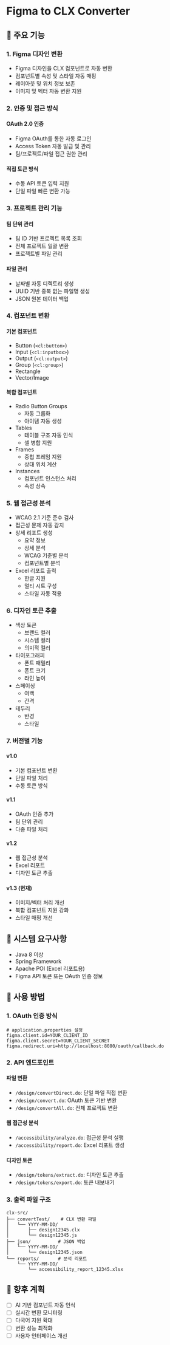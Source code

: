 # Figma to CLX Converter

## 🚀 주요 기능

### 1. Figma 디자인 변환
- Figma 디자인을 CLX 컴포넌트로 자동 변환
- 컴포넌트별 속성 및 스타일 자동 매핑
- 레이아웃 및 위치 정보 보존
- 이미지 및 벡터 자동 변환 지원

### 2. 인증 및 접근 방식
#### OAuth 2.0 인증
- Figma OAuth를 통한 자동 로그인
- Access Token 자동 발급 및 관리
- 팀/프로젝트/파일 접근 권한 관리

#### 직접 토큰 방식
- 수동 API 토큰 입력 지원
- 단일 파일 빠른 변환 가능

### 3. 프로젝트 관리 기능
#### 팀 단위 관리
- 팀 ID 기반 프로젝트 목록 조회
- 전체 프로젝트 일괄 변환
- 프로젝트별 파일 관리

#### 파일 관리
- 날짜별 자동 디렉토리 생성
- UUID 기반 중복 없는 파일명 생성
- JSON 원본 데이터 백업

### 4. 컴포넌트 변환
#### 기본 컴포넌트
- Button (`<cl:button>`)
- Input (`<cl:inputbox>`)
- Output (`<cl:output>`)
- Group (`<cl:group>`)
- Rectangle
- Vector/Image

#### 복합 컴포넌트
- Radio Button Groups
  - 자동 그룹화
  - 아이템 자동 생성
- Tables
  - 테이블 구조 자동 인식
  - 셀 병합 지원
- Frames
  - 중첩 프레임 지원
  - 상대 위치 계산
- Instances
  - 컴포넌트 인스턴스 처리
  - 속성 상속

### 5. 웹 접근성 분석
- WCAG 2.1 기준 준수 검사
- 접근성 문제 자동 감지
- 상세 리포트 생성
  - 요약 정보
  - 상세 분석
  - WCAG 기준별 분석
  - 컴포넌트별 분석
- Excel 리포트 출력
  - 한글 지원
  - 멀티 시트 구성
  - 스타일 자동 적용

### 6. 디자인 토큰 추출
- 색상 토큰
  - 브랜드 컬러
  - 시스템 컬러
  - 의미적 컬러
- 타이포그래피
  - 폰트 패밀리
  - 폰트 크기
  - 라인 높이
- 스페이싱
  - 여백
  - 간격
- 테두리
  - 반경
  - 스타일

### 7. 버전별 기능
#### v1.0
- 기본 컴포넌트 변환
- 단일 파일 처리
- 수동 토큰 방식

#### v1.1
- OAuth 인증 추가
- 팀 단위 관리
- 다중 파일 처리

#### v1.2
- 웹 접근성 분석
- Excel 리포트
- 디자인 토큰 추출

#### v1.3 (현재)
- 이미지/벡터 처리 개선
- 복합 컴포넌트 지원 강화
- 스타일 매핑 개선

## 🔧 시스템 요구사항
- Java 8 이상
- Spring Framework
- Apache POI (Excel 리포트용)
- Figma API 토큰 또는 OAuth 인증 정보

## 📝 사용 방법

### 1. OAuth 인증 방식
```properties
# application.properties 설정
figma.client.id=YOUR_CLIENT_ID
figma.client.secret=YOUR_CLIENT_SECRET
figma.redirect.uri=http://localhost:8080/oauth/callback.do
```

### 2. API 엔드포인트
#### 파일 변환
- `/design/convertDirect.do`: 단일 파일 직접 변환
- `/design/convert.do`: OAuth 토큰 기반 변환
- `/design/convertAll.do`: 전체 프로젝트 변환

#### 웹 접근성 분석
- `/accessibility/analyze.do`: 접근성 분석 실행
- `/accessibility/report.do`: Excel 리포트 생성

#### 디자인 토큰
- `/design/tokens/extract.do`: 디자인 토큰 추출
- `/design/tokens/export.do`: 토큰 내보내기

### 3. 출력 파일 구조
```
clx-src/
├── convertTest/    # CLX 변환 파일
│   └── YYYY-MM-DD/
│       ├── design12345.clx
│       └── design12345.js
├── json/          # JSON 백업
│   └── YYYY-MM-DD/
│       └── design12345.json
└── reports/       # 분석 리포트
    └── YYYY-MM-DD/
        └── accessibility_report_12345.xlsx
```

## 🎯 향후 계획
- [ ] AI 기반 컴포넌트 자동 인식
- [ ] 실시간 변환 모니터링
- [ ] 다국어 지원 확대
- [ ] 변환 성능 최적화
- [ ] 사용자 인터페이스 개선
